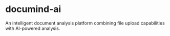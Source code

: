 # documind-ai
An intelligent document analysis platform combining file upload capabilities with AI-powered analysis.
